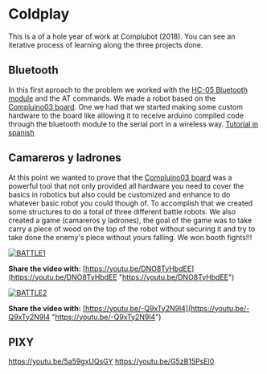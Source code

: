 # Coldplay

This is a of a hole year of work at Complubot (2018).
You can see an iterative process of learning along the three projects done.

## Bluetooth
In this first aproach to the problem we worked with the [HC-05 Bluetooth module](https://aprendiendoarduino.wordpress.com/tag/hc-05/ "HC-05 Bluetooth module") and the AT commands. We made a robot based on the [Compluino03 board](http://complubot.com/inicio/proyectos/compluino-03/ "Compluino03 board"). One we had that we started making some custom hardware to the board like allowing it to receive arduino compiled code through the bluetooth module to the serial port in a wireless way. [Tutorial in spanish](https://forum.arduino.cc/index.php?topic=418175.0 "Tutorial in spanish")

## Camareros y ladrones
At this point we wanted to prove that the [Compluino03 board](http://complubot.com/inicio/proyectos/compluino-03/ "Compluino03 board") was a powerful tool that not only provided all hardware you need to cover the basics in robotics but also could be customized and enhance to do whatever basic robot you could though of. To accomplish that we created some structures to do a total of three different battle robots. We also created a game (camareros y ladrones), the goal of the game was to take carry a piece of wood on the top of the robot without securing it and try to take done the enemy's piece without yours falling.
We won booth fights!!!

[![BATTLE1](http://img.youtube.com/vi/DNO8TyHbdEE/0.jpg)](https://youtu.be/DNO8TyHbdEE)

**Share the video with:** [https://youtu.be/DNO8TyHbdEE](https://youtu.be/DNO8TyHbdEE "https://youtu.be/DNO8TyHbdEE")

[![BATTLE2](http://img.youtube.com/vi/-Q9xTy2N9l4/0.jpg)](https://youtu.be/-Q9xTy2N9l4)

**Share the video with:** [https://youtu.be/-Q9xTy2N9l4](https://youtu.be/-Q9xTy2N9l4 "https://youtu.be/-Q9xTy2N9l4")

## PIXY
https://youtu.be/5a59gxUQsGY
https://youtu.be/G5zB15PsEl0
